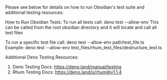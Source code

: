 Please see below for details on how to run Obsidian's test suite and additional testing resources:

How to Run Obsidian Tests:
To run all tests call:
deno test --allow-env
This can be called from the root obsidian directory and it will locate and call all test files

To run a specific test file call:
deno test --allow-env path/test_file.ts
Example: deno test --allow-env test_files/rhum_test_files/destructure_test.ts

Additional Deno Testing Resources:

1. Deno Testing Docs: https://deno.land/manual/testing
2. Rhum Testing Docs: https://deno.land/x/rhum@v1.1.4
